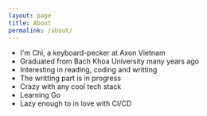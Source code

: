 ```yaml
---
layout: page
title: About
permalink: /about/
---
```


- I'm Chi, a keyboard-pecker at Axon Vietnam
- Graduated from Bach Khoa University many years ago
- Interesting in reading, coding and writting
- The writting part is in progress
- Crazy with any cool tech stack
- Learning Go
- Lazy enough to in love with CI/CD